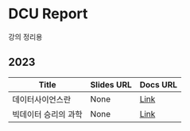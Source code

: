 # DCU Report

강의 정리용

## 2023

| Title       | Slides URL | Docs URL               |
| ----------- | ---------- | ---------------------- |
| 데이터사이언스란    | None       | [Link](datascience.md) |
| 빅데이터 승리의 과학 | None       | [Link](../clubs/)      |
